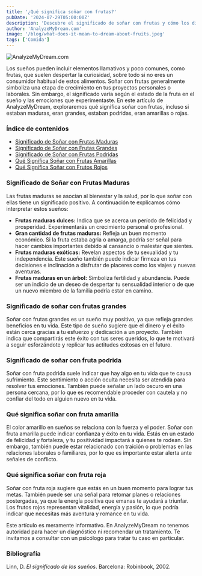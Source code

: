 ```yaml
---
title: '¿Qué significa soñar con frutas?'
pubDate: '2024-07-29T05:00:00Z'
description: 'Descubre el significado de soñar con frutas y cómo los diferentes tipos de frutas pueden reflejar aspectos importantes de tu vida y emociones.'
author: 'AnalyzeMyDream.com'
image: '/blog/what-does-it-mean-to-dream-about-fruits.jpeg'
tags: ['Comida']
---
```


![AnalyzeMyDream.com](/blog/what-does-it-mean-to-dream-about-fruits.jpeg)

Los sueños pueden incluir elementos llamativos y poco comunes, como frutas, que suelen despertar la curiosidad, sobre todo si no eres un consumidor habitual de estos alimentos. Soñar con frutas generalmente simboliza una etapa de crecimiento en tus proyectos personales o laborales. Sin embargo, el significado varía según el estado de la fruta en el sueño y las emociones que experimentaste. En este artículo de AnalyzeMyDream, exploraremos qué significa soñar con frutas, incluso si estaban maduras, eran grandes, estaban podridas, eran amarillas o rojas.

### Índice de contenidos

- [Significado de Soñar con Frutas Maduras](#significado-de-soñar-con-frutas-maduras)
- [Significado de Soñar con Frutas Grandes](#significado-de-soñar-con-frutas-grandes)
- [Significado de Soñar con Frutas Podridas](#significado-de-soñar-con-frutas-podridas)
- [Qué Significa Soñar con Frutas Amarillas](#que-significa-soñar-con-frutas-amarillas)
- [Qué Significa Soñar con Frutos Rojos](#que-significa-soñar-con-frutos-rojos)

### Significado de Soñar con Frutas Maduras

Las frutas maduras se asocian al bienestar y la salud, por lo que soñar con ellas tiene un significado positivo. A continuación te explicamos cómo interpretar estos sueños:

- **Frutas maduras dulces:** Indica que se acerca un período de felicidad y prosperidad. Experimentarás un crecimiento personal o profesional.
- **Gran cantidad de frutas maduras:** Refleja un buen momento económico. Si la fruta estaba agria o amarga, podría ser señal para hacer cambios importantes debido al cansancio o malestar que sientes.
- **Frutas maduras exóticas:** Revelan aspectos de tu sexualidad y tu independencia. Este sueño también puede indicar firmeza en tus decisiones e inclinación a disfrutar de placeres como los viajes y nuevas aventuras.
- **Frutas maduras en un árbol:** Simboliza fertilidad y abundancia. Puede ser un indicio de un deseo de despertar tu sensualidad interior o de que un nuevo miembro de la familia podría estar en camino.

### Significado de soñar con frutas grandes

Soñar con frutas grandes es un sueño muy positivo, ya que refleja grandes beneficios en tu vida. Este tipo de sueño sugiere que el dinero y el éxito están cerca gracias a tu esfuerzo y dedicación a un proyecto. También indica que compartirás este éxito con tus seres queridos, lo que te motivará a seguir esforzándote y replicar tus actitudes exitosas en el futuro.

### Significado de soñar con fruta podrida

Soñar con fruta podrida suele indicar que hay algo en tu vida que te causa sufrimiento. Este sentimiento o acción oculta necesita ser atendida para resolver tus emociones. También puede señalar un lado oscuro en una persona cercana, por lo que es recomendable proceder con cautela y no confiar del todo en alguien nuevo en tu vida.

### Qué significa soñar con fruta amarilla

El color amarillo en sueños se relaciona con la fuerza y ​​el poder. Soñar con fruta amarilla puede indicar confianza y éxito en tu vida. Estás en un estado de felicidad y fortaleza, y tu positividad impactará a quienes te rodean. Sin embargo, también puede estar relacionado con traición o problemas en las relaciones laborales o familiares, por lo que es importante estar alerta ante señales de conflicto.

### Qué significa soñar con fruta roja

Soñar con fruta roja sugiere que estás en un buen momento para lograr tus metas. También puede ser una señal para retomar planes o relaciones postergadas, ya que la energía positiva que emanas te ayudará a triunfar. Los frutos rojos representan vitalidad, energía y pasión, lo que podría indicar que necesitas más aventura y romance en tu vida.

Este artículo es meramente informativo. En AnalyzeMyDream no tenemos autoridad para hacer un diagnóstico ni recomendar un tratamiento. Te invitamos a consultar con un psicólogo para tratar tu caso en particular.

### Bibliografía

Linn, D. *El significado de los sueños*. Barcelona: Robinbook, 2002.